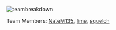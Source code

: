 ![teambreakdown](https://i.imgur.com/46FHzuB.png)

Team Members:
[NateM135](https://github.com/NateM135), [lime](https://github.com/limesoda314), [squelch](https://github.com/bradley-evans)